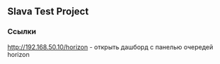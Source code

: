 
## Slava Test Project


### Ссылки

http://192.168.50.10/horizon - открыть дашборд с панелью очередей horizon

